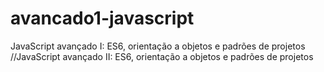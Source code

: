 # avancado1-javascript
JavaScript avançado I: ES6, orientação a objetos e padrões de projetos 
//JavaScript avançado II: ES6, orientação a objetos e padrões de projetos
